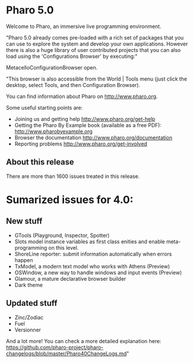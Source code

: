 Pharo 5.0
=========

Welcome to Pharo, an immersive live programming environment.

"Pharo 5.0 already comes pre-loaded with a rich set of packages that you can use to explore the system and develop your own applications. However there is also a huge library of user contributed projects that you can also load using the 'Configurations Browser' by executing:"

MetacelloConfigurationBrowser open.

"This browser is also accessible from the World | Tools menu (just click the desktop, select Tools, and then Configuration Browser).

You can find information about Pharo on http://www.pharo.org. 

Some useful starting points are:

- Joining us and getting help http://www.pharo.org/get-help
- Getting the Pharo By Example book (available as a free PDF): http://www.pharobyexample.org
- Browser the documentation http://www.pharo.org/documentation
- Reporting problems http://www.pharo.org/get-involved

About this release
---------------------------
There are more than 1600 issues treated in this release. 

Sumarized issues for 4.0:
=========================

New stuff
---------

- GTools (Playground, Inspector, Spotter)
- Slots model instance variables as first class enities and enable meta-programming on this level.
- ShoreLine reporter: submit information automatically when errors happen
- TxModel, a modern text model who works with Athens (Preview)
- OSWindow, a new way to handle windows and input events (Preview)
- Glamour, a mature declarative browser builder
- Dark theme

Updated stuff
-------------

- Zinc/Zodiac
- Fuel
- Versionner

And a lot more!
You can check a more detailed explanation here: 
https://github.com/pharo-project/pharo-changelogs/blob/master/Pharo40ChangeLogs.md"